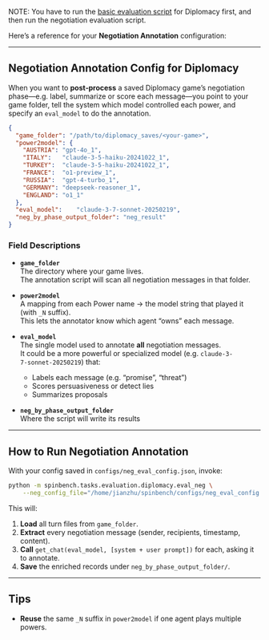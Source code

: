 NOTE: You have to run the [basic evaluation script](spinbench/tasks/evaluation/diplomacy/eval.py) for Diplomacy first, and then run the negotiation evaluation script.

Here’s a reference for your **Negotiation Annotation** configuration:

---

## Negotiation Annotation Config for Diplomacy

When you want to **post‑process** a saved Diplomacy game’s negotiation phase—e.g. label, summarize or score each message—you point to your game folder, tell the system which model controlled each power, and specify an `eval_model` to do the annotation.

```json
{
  "game_folder": "/path/to/diplomacy_saves/<your‑game>",
  "power2model": {
    "AUSTRIA": "gpt-4o_1",
    "ITALY":   "claude-3-5-haiku-20241022_1",
    "TURKEY":  "claude-3-5-haiku-20241022_1",
    "FRANCE":  "o1-preview_1",
    "RUSSIA":  "gpt-4-turbo_1",
    "GERMANY": "deepseek-reasoner_1",
    "ENGLAND": "o1_1"
  },
  "eval_model":    "claude-3-7-sonnet-20250219",
  "neg_by_phase_output_folder": "neg_result"
}
```

### Field Descriptions

- **`game_folder`**  
  The directory where your game lives.  
  The annotation script will scan all negotiation messages in that folder.

- **`power2model`**  
  A mapping from each Power name → the model string that played it (with `_N` suffix).  
  This lets the annotator know which agent “owns” each message.

- **`eval_model`**  
  The single model used to annotate **all** negotiation messages.  
  It could be a more powerful or specialized model (e.g. `claude-3-7‑sonnet‑20250219`) that:  
  - Labels each message (e.g. “promise”, “threat”)  
  - Scores persuasiveness or detect lies  
  - Summarizes proposals

- **`neg_by_phase_output_folder`**  
  Where the script will write its results

---

## How to Run Negotiation Annotation

With your config saved in `configs/neg_eval_config.json`, invoke:

```bash
python -m spinbench.tasks.evaluation.diplomacy.eval_neg \
    --neg_config_file="/home/jianzhu/spinbench/configs/neg_eval_config.json"
```

This will:

1. **Load** all turn files from `game_folder`.  
2. **Extract** every negotiation message (sender, recipients, timestamp, content).  
3. **Call** `get_chat(eval_model, [system + user prompt])` for each, asking it to annotate.  
4. **Save** the enriched records under `neg_by_phase_output_folder/`.

---

## Tips

- **Reuse** the same `_N` suffix in `power2model` if one agent plays multiple powers.  